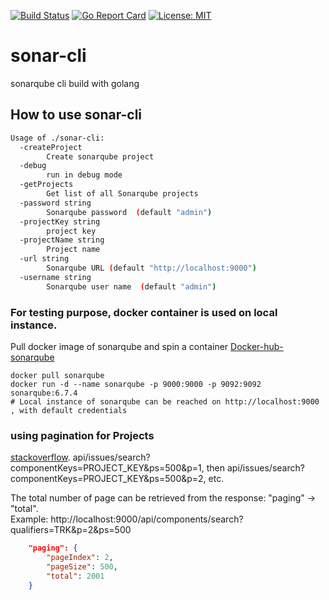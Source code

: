 [![Build Status](https://travis-ci.com/sriram-yeluri/sonar-cli.svg?branch=master)](https://travis-ci.com/sriram-yeluri/sonar-cli)
[![Go Report Card](https://goreportcard.com/badge/github.com/sriram-yeluri/sonar-cli)](https://goreportcard.com/report/github.com/sriram-yeluri/sonar-cli)
[![License: MIT](https://img.shields.io/badge/License-MIT-yellow.svg)](https://opensource.org/licenses/MIT)

# sonar-cli
sonarqube cli build with golang

## How to use sonar-cli

```sh
Usage of ./sonar-cli:
  -createProject
    	Create sonarqube project
  -debug
    	run in debug mode
  -getProjects
    	Get list of all Sonarqube projects
  -password string
    	Sonarqube password  (default "admin")
  -projectKey string
    	project key
  -projectName string
    	Project name
  -url string
    	Sonarqube URL (default "http://localhost:9000")
  -username string
    	Sonarqube user name  (default "admin")
```

### For testing purpose, docker container is used on local instance.  
Pull docker image of sonarqube and spin a container
[Docker-hub-sonarqube](https://hub.docker.com/_/sonarqube/)  
```
docker pull sonarqube  
docker run -d --name sonarqube -p 9000:9000 -p 9092:9092 sonarqube:6.7.4 
# Local instance of sonarqube can be reached on http://localhost:9000 , with default credentials
```

### using pagination for Projects
[stackoverflow](https://stackoverflow.com/questions/47889780/how-to-get-more-than-500-issues-from-sonarqube-api). 
api/issues/search?componentKeys=PROJECT_KEY&ps=500&p=1,
then api/issues/search?componentKeys=PROJECT_KEY&ps=500&p=2, etc.

The total number of page can be retrieved from the response:  "paging" -> "total".  
Example:
http://localhost:9000/api/components/search?qualifiers=TRK&p=2&ps=500

```json
	"paging": {
		"pageIndex": 2,
		"pageSize": 500,
		"total": 2001
	}
```

	
